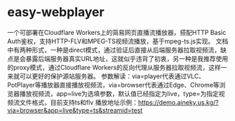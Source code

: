# easy-webplayer
一个可部署在Cloudflare Workers上的简易网页直播流播放器，搭配HTTP Basic Auth鉴权，支持HTTP-FLV和MPEG-TS视频流播放，基于mpeg-ts.js实现。
文档中有两种形式，一种是direct模式，通过验证后直接从后端服务器拉取视频流，缺点是会暴露后端服务器真实URL地址，这就似乎违背了初衷，另一种是我推荐使用的proxy模式，通过Cloudflare Workers的反向代理从服务器拉取视频流，这样一来就可以更好的保护源站服务器。
参数解读：via=player代表通过VLC、PotPlayer等播放器直接播放视频流，via=browser代表通过Edge、Chrome等浏览器播放视频流，app=live为选填参数，默认值已经指定为live，type=为指定视频流文件格式，目前支持ts和flv
播放地址示例：https://demo.aineky.us.kg/?via=browser&app=live&type=ts&streamid=test
